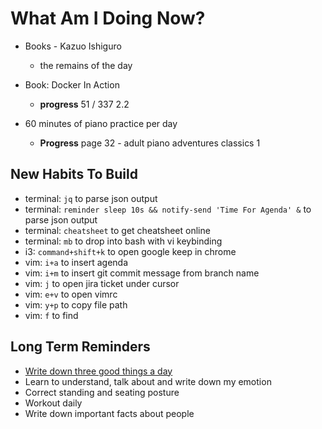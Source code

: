 # What Am I Doing Now?

- Books - Kazuo Ishiguro

  - the remains of the day

- Book: Docker In Action

  - **progress** 51 / 337 2.2

- 60 minutes of piano practice per day

  - **Progress** page 32 - adult piano adventures classics 1

## New Habits To Build

- terminal: `jq` to parse json output
- terminal: `reminder sleep 10s && notify-send 'Time For Agenda' &` to parse json output
- terminal: `cheatsheet` to get cheatsheet online
- terminal: `mb` to drop into bash with vi keybinding
- i3:       `command+shift+k` to open google keep in chrome
- vim:      `i+a` to insert agenda
- vim:      `i+m` to insert git commit message from branch name
- vim:      `j`   to open jira ticket under cursor
- vim:      `e+v` to open vimrc
- vim:      `y+p` to copy file path
- vim:      `f`   to find

## Long Term Reminders

- [Write down three good things a day](https://ggia.berkeley.edu/practice/three-good-things)
- Learn to understand, talk about and write down my emotion
- Correct standing and seating posture
- Workout daily
- Write down important facts about people
